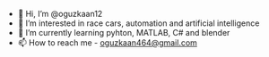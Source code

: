 - 👋 Hi, I’m @oguzkaan12
- 👀 I’m interested in race cars, automation and artificial intelligence 
- 🌱 I’m currently learning pyhton, MATLAB, C# and blender
- 📫 How to reach me - oguzkaan464@gmail.com

<!---
oguzkaan12/oguzkaan12 is a ✨ special ✨ repository because its `README.md` (this file) appears on your GitHub profile.
You can click the Preview link to take a look at your changes.
--->
